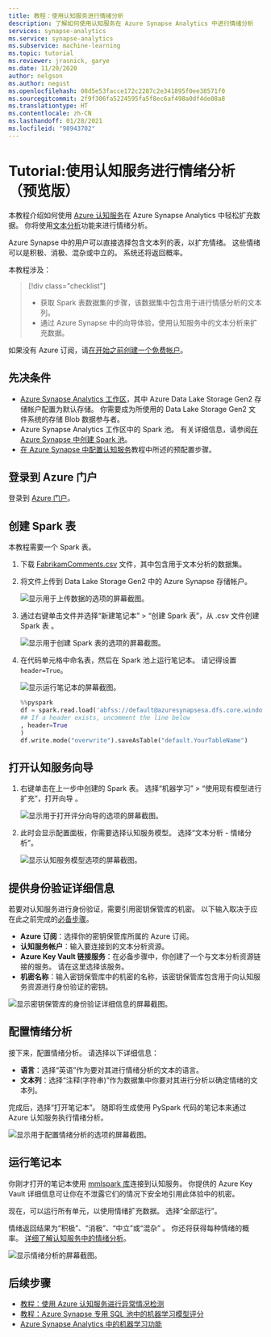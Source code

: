 ```yaml
---
title: 教程：使用认知服务进行情绪分析
description: 了解如何使用认知服务在 Azure Synapse Analytics 中进行情绪分析
services: synapse-analytics
ms.service: synapse-analytics
ms.subservice: machine-learning
ms.topic: tutorial
ms.reviewer: jrasnick, garye
ms.date: 11/20/2020
author: nelgson
ms.author: negust
ms.openlocfilehash: 08d5e53facce172c2287c2e341895f0ee38571f0
ms.sourcegitcommit: 2f9f306fa5224595fa5f8ec6af498a0df4de08a8
ms.translationtype: HT
ms.contentlocale: zh-CN
ms.lasthandoff: 01/28/2021
ms.locfileid: "98943702"
---
```

# <a name="tutorial-sentiment-analysis-with-cognitive-services-preview"></a>Tutorial:使用认知服务进行情绪分析（预览版）

本教程介绍如何使用 [Azure 认知服务](../../cognitive-services/index.yml)在 Azure Synapse Analytics 中轻松扩充数据。 你将使用[文本分析](../../cognitive-services/text-analytics/index.yml)功能来进行情绪分析。 

Azure Synapse 中的用户可以直接选择包含文本列的表，以扩充情绪。 这些情绪可以是积极、消极、混杂或中立的。 系统还将返回概率。

本教程涉及：

> [!div class="checklist"]
> - 获取 Spark 表数据集的步骤，该数据集中包含用于进行情感分析的文本列。
> - 通过 Azure Synapse 中的向导体验，使用认知服务中的文本分析来扩充数据。

如果没有 Azure 订阅，请[在开始之前创建一个免费帐户](https://azure.microsoft.com/free/)。

## <a name="prerequisites"></a>先决条件

- [Azure Synapse Analytics 工作区](../get-started-create-workspace.md)，其中 Azure Data Lake Storage Gen2 存储帐户配置为默认存储。 你需要成为所使用的 Data Lake Storage Gen2 文件系统的存储 Blob 数据参与者。
- Azure Synapse Analytics 工作区中的 Spark 池。 有关详细信息，请参阅[在 Azure Synapse 中创建 Spark 池](../quickstart-create-sql-pool-studio.md)。
- [在 Azure Synapse 中配置认知服务](tutorial-configure-cognitive-services-synapse.md)教程中所述的预配置步骤。

## <a name="sign-in-to-the-azure-portal"></a>登录到 Azure 门户

登录到 [Azure 门户](https://portal.azure.com/)。

## <a name="create-a-spark-table"></a>创建 Spark 表

本教程需要一个 Spark 表。

1. 下载 [FabrikamComments.csv](https://github.com/Kaiqb/KaiqbRepo0731190208/blob/master/CognitiveServices/TextAnalytics/FabrikamComments.csv) 文件，其中包含用于文本分析的数据集。 

1. 将文件上传到 Data Lake Storage Gen2 中的 Azure Synapse 存储帐户。
  
   ![显示用于上传数据的选项的屏幕截图。](media/tutorial-cognitive-services/tutorial-cognitive-services-sentiment-00a.png)

1. 通过右键单击文件并选择“新建笔记本” > “创建 Spark 表”，从 .csv 文件创建 Spark 表 。

   ![显示用于创建 Spark 表的选项的屏幕截图。](media/tutorial-cognitive-services/tutorial-cognitive-services-sentiment-00b.png)

1. 在代码单元格中命名表，然后在 Spark 池上运行笔记本。 请记得设置 `header=True`。

   ![显示运行笔记本的屏幕截图。](media/tutorial-cognitive-services/tutorial-cognitive-services-sentiment-00c.png)

   ```python
   %%pyspark
   df = spark.read.load('abfss://default@azuresynapsesa.dfs.core.windows.net/data/FabrikamComments.csv', format='csv'
   ## If a header exists, uncomment the line below
   , header=True
   )
   df.write.mode("overwrite").saveAsTable("default.YourTableName")
   ```

## <a name="open-the-cognitive-services-wizard"></a>打开认知服务向导

1. 右键单击在上一步中创建的 Spark 表。 选择“机器学习” > “使用现有模型进行扩充”，打开向导 。

   ![显示用于打开评分向导的选项的屏幕截图。](media/tutorial-cognitive-services/tutorial-cognitive-services-sentiment-00d.png)

2. 此时会显示配置面板，你需要选择认知服务模型。 选择“文本分析 - 情绪分析”。

   ![显示认知服务模型选项的屏幕截图。](media/tutorial-cognitive-services/tutorial-cognitive-services-sentiment-00e.png)

## <a name="provide-authentication-details"></a>提供身份验证详细信息

若要对认知服务进行身份验证，需要引用密钥保管库的机密。 以下输入取决于应在此之前完成的[必备步骤](tutorial-configure-cognitive-services-synapse.md)。

- **Azure 订阅**：选择你的密钥保管库所属的 Azure 订阅。
- **认知服务帐户**：输入要连接到的文本分析资源。
- **Azure Key Vault 链接服务**：在必备步骤中，你创建了一个与文本分析资源链接的服务。 请在这里选择该服务。
- **机密名称**：输入密钥保管库中的机密的名称，该密钥保管库包含用于向认知服务资源进行身份验证的密钥。

![显示密钥保管库的身份验证详细信息的屏幕截图。](media/tutorial-cognitive-services/tutorial-cognitive-services-sentiment-00f.png)

## <a name="configure-sentiment-analysis"></a>配置情绪分析

接下来，配置情绪分析。 请选择以下详细信息：
- **语言**：选择“英语”作为要对其进行情绪分析的文本的语言。
- **文本列**：选择“注释(字符串)”作为数据集中你要对其进行分析以确定情绪的文本列。

完成后，选择“打开笔记本”。 随即将生成使用 PySpark 代码的笔记本来通过 Azure 认知服务执行情绪分析。

![显示用于配置情绪分析的选项的屏幕截图。](media/tutorial-cognitive-services/tutorial-cognitive-services-sentiment-00g.png)

## <a name="run-the-notebook"></a>运行笔记本

你刚才打开的笔记本使用 [mmlspark 库](https://github.com/Azure/mmlspark)连接到认知服务。 你提供的 Azure Key Vault 详细信息可让你在不泄露它们的情况下安全地引用此体验中的机密。

现在，可以运行所有单元，以使用情绪扩充数据。 选择“全部运行”。 

情绪返回结果为“积极”、“消极”、“中立”或“混杂”   。 你还将获得每种情绪的概率。 [详细了解认知服务中的情绪分析](../../cognitive-services/text-analytics/how-tos/text-analytics-how-to-sentiment-analysis.md)。

![显示情绪分析的屏幕截图。](media/tutorial-cognitive-services/tutorial-cognitive-services-sentiment-00h.png)

## <a name="next-steps"></a>后续步骤
- [教程：使用 Azure 认知服务进行异常情况检测](tutorial-cognitive-services-sentiment.md)
- [教程：Azure Synapse 专用 SQL 池中的机器学习模型评分](tutorial-sql-pool-model-scoring-wizard.md)
- [Azure Synapse Analytics 中的机器学习功能](what-is-machine-learning.md)